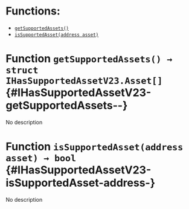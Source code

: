 

# Functions:
- [`getSupportedAssets()`](#IHasSupportedAssetV23-getSupportedAssets--)
- [`isSupportedAsset(address asset)`](#IHasSupportedAssetV23-isSupportedAsset-address-)



# Function `getSupportedAssets() → struct IHasSupportedAssetV23.Asset[]` {#IHasSupportedAssetV23-getSupportedAssets--}
No description




# Function `isSupportedAsset(address asset) → bool` {#IHasSupportedAssetV23-isSupportedAsset-address-}
No description




